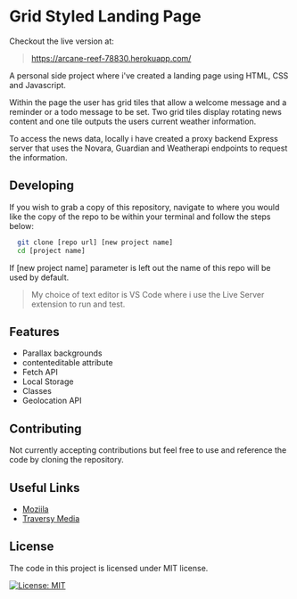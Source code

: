 # Grid Styled Landing Page

Checkout the live version at: 
> https://arcane-reef-78830.herokuapp.com/

A personal side project where i've created a landing page using HTML, CSS and Javascript. 

Within the page the user has grid tiles that allow a welcome message and a reminder or a todo message to be set. Two grid tiles display rotating news content and one tile outputs the users current weather information.

To access the news data, locally i have created a proxy backend Express server that uses the Novara, Guardian and Weatherapi endpoints to request the information. 

## Developing
If you wish to grab a copy of this repository, navigate to where you would like the copy of the repo to be within your terminal and follow the steps below:

```bash
  git clone [repo url] [new project name]
  cd [project name]
```

If [new project name] parameter is left out the name of this repo will be used by default.

> My choice of text editor is VS Code where i use the Live Server extension to run and test.

## Features
* Parallax backgrounds
* contenteditable attribute
* Fetch API
* Local Storage
* Classes
* Geolocation API

## Contributing
Not currently accepting contributions but feel free to use and reference the code by cloning the repository.

## Useful Links
* [Moziila](https://developer.mozilla.org/en-US/docs/Web)
* [Traversy Media](https://www.youtube.com/channel/UC29ju8bIPH5as8OGnQzwJyA)

## License
The code in this project is licensed under MIT license.

[![License: MIT](https://img.shields.io/badge/License-MIT-yellow.svg)](https://github.com/danprowse/grid-tile-landing/blob/master/LISENCE)
